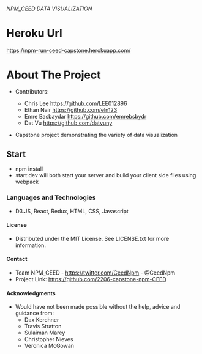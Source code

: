 ######  NPM_CEED DATA VISUALIZATION  ######

# Heroku Url
https://npm-run-ceed-capstone.herokuapp.com/

# About The Project

- Contributors: 
    - Chris Lee https://github.com/LEE012896
    - Ethan Nair https://github.com/eln123
    - Emre Basbaydar https://github.com/emrebsbydr
    - Dat Vu https://github.com/datvuny
  
- Capstone project demonstrating the variety of data visualization

## Start

- npm install
- start:dev will both start your server and build your client side files using webpack


### Languages and Technologies

- D3.JS, React, Redux, HTML, CSS, Javascript


#### License

- Distributed under the MIT License. See LICENSE.txt for more information.


#### Contact

- Team NPM_CEED - https://twitter.com/CeedNpm - @CeedNpm
- Project Link: https://github.com/2206-capstone-npm-CEED


#### Acknowledgments

- Would have not been made possible without the help, advice and guidance from:
  - Dax Kerchner
  - Travis Stratton
  - Sulaiman Marey
  - Christopher Nieves
  - Veronica McGowan
